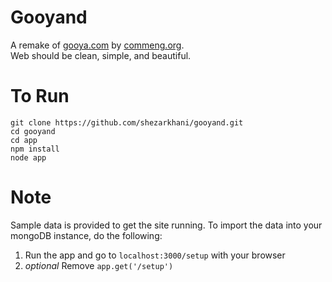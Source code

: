 Gooyand
================

A remake of [gooya.com][1] by [commeng.org][2].  
Web should be clean, simple, and beautiful.

To Run
================
    git clone https://github.com/shezarkhani/gooyand.git
    cd gooyand
    cd app
    npm install
    node app

Note
================
Sample data is provided to get the site running. To import the data into your mongoDB instance, do the following:

1. Run the app and go to `localhost:3000/setup` with your browser
2. *optional* Remove `app.get('/setup')` 


[1]: http://www.gooya.com
[2]: http://web.commeng.org
